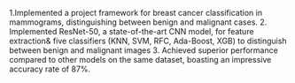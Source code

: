 1.Implemented a project framework for breast cancer classification in mammograms, distinguishing between
benign and malignant cases.
2. Implemented ResNet-50, a state-of-the-art CNN model, for feature extraction& five classifiers (KNN, SVM, RFC,
Ada-Boost, XGB) to distinguish between benign and malignant images
3. Achieved superior performance compared to other models on the same dataset, boasting an impressive
accuracy rate of 87%.
